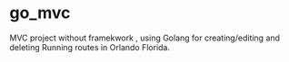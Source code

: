 # go_mvc
MVC project without framekwork , using Golang for creating/editing and deleting Running routes in Orlando Florida.
